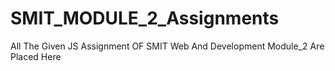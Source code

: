 # SMIT_MODULE_2_Assignments
All The Given JS Assignment OF SMIT Web And Development Module_2 Are Placed Here
